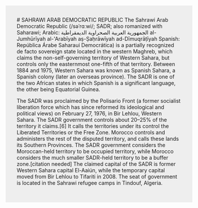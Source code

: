 <div class="tip" markdown="1" style="background:#eee;padding:30px;margin:0;">
# SAHRAWI ARAB DEMOCRATIC REPUBLIC
The Sahrawi Arab Democratic Republic (/səˈrɑːwi/; SADR; also romanized with Saharawi; Arabic: الجمهورية العربية الصحراوية الديمقراطية‎ al-Jumhūrīyah al-'Arabīyah aṣ-Ṣaḥrāwīyah ad-Dīmuqrāṭīyah Spanish: República Árabe Saharaui Democrática) is a partially recognized de facto sovereign state located in the western Maghreb, which claims the non-self-governing territory of Western Sahara, but controls only the easternmost one-fifth of that territory. Between 1884 and 1975, Western Sahara was known as Spanish Sahara, a Spanish colony (later an overseas province). The SADR is one of the two African states in which Spanish is a significant language, the other being Equatorial Guinea.<br/>

The SADR was proclaimed by the Polisario Front (a former socialist liberation force which has since reformed its ideological and political views) on February 27, 1976, in Bir Lehlou, Western Sahara. The SADR government controls about 20–25% of the territory it claims.[6] It calls the territories under its control the Liberated Territories or the Free Zone. Morocco controls and administers the rest of the disputed territory, and calls these lands its Southern Provinces. The SADR government considers the Moroccan-held territory to be occupied territory, while Morocco considers the much smaller SADR-held territory to be a buffer zone.[citation needed] The claimed capital of the SADR is former Western Sahara capital El-Aaiún, while the temporary capital moved from Bir Lehlou to Tifariti in 2008. The seat of government is located in the Sahrawi refugee camps in Tindouf, Algeria. 

</div>
